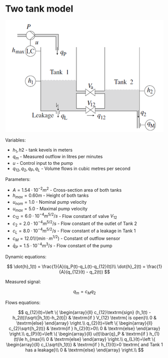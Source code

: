 # Two tank model
![alt text for screen readers](two_tank.png)

Variables:

- $h_1, h2$ - tank kevels in meters
- $q_m$ - Measured outflow in litres per minutes
- $u$  - Control input to the pump
- $q_{12}, q_2, q_P, q_L$ - Volume flows in cubic metres per second

Parameters:

- $A = 1.54 · 10^{−2}m^2$ - Cross-section area of both tanks
- $h_{max} = 0.60 m$ - Height of both tanks
- $u_{nom} = 1.0$ - Nominal pump velocity
- $u_{max} = 5.0$ - Maximal pump velocity
- $c_{12} = 6.0 · 10^{−4}m^{5/2}/s$ - Flow constant of valve $V_{12}$
- $c_2 = 2.0 · 10^{−4}m^{5/2}/s$ - Flow constant of the outlet of Tank 2
- $c_L = 8.0 · 10^{−4}m^{5/2}/s$ - Flow constant of a leakage in Tank 1
- $c_M = 12.01/(min · m^{1/2})$ - Constant of outflow sensor
- $\bar{q}_P = 1.5 · 10^{−4}m^{3}/s$ - Flow constant of the pump

Dynamic equations:

$$
\dot{h}_1(t) = \frac{1}{A}(q_P(t)-q_L(t)-q_{12}(t))\\
\dot{h}_2(t) = \frac{1}{A}(q_{12}(t) - q_2(t))
$$

Measured signal:

$$
q_m = c_Mq_2
$$

Flows equations:

$$
q_{12}(t)=\left \{
    \begin{array}{ll}
        c_{12}\textrm{sign} (h_1(t) - h_2(t))\sqrt{|h_1(t)-h_2(t)|} & \textrm{if } V_{12} \textrm{ is open}\\
        0 & \textrm{else}
    \end{array}
\right.\\
q_{2}(t)=\left \{
    \begin{array}{ll}
        c_{2}\sqrt{h_2(t)} & \textrm{if } h_{2}(t)>0\\
        0 & \textrm{else}
    \end{array}
\right.\\
q_{P}(t)=\left \{
    \begin{array}{ll}
        u(t)\bar{q}_P & \textrm{if } h_{1}(t)\le h_{max}\\
        0 & \textrm{else}
    \end{array}
\right.\\
q_{L}(t)=\left \{
    \begin{array}{ll}
        c_L\sqrt{h_1(t)} & \textrm{if } h_{1}(t)>0 \textrm{ and Tank 1 has a leakage}\\
        0 & \textrm{else}
    \end{array}
\right.\\
$$
